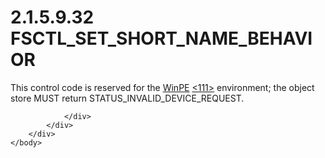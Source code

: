 <html dir="LTR" xmlns:mshelp="http://msdn.microsoft.com/mshelp" xmlns:ddue="http://ddue.schemas.microsoft.com/authoring/2003/5" xmlns:xlink="http://www.w3.org/1999/xlink" xmlns:tool="http://www.microsoft.com/tooltip">
    <head>
        <meta http-equiv="Content-Type" content="text/html; CHARSET=utf-8"></meta>
        <meta name="save" content="history"></meta>
        <title>2.1.5.9.32 FSCTL_SET_SHORT_NAME_BEHAVIOR</title>
        <xml>
            <mshelp:toctitle title="2.1.5.9.32 FSCTL_SET_SHORT_NAME_BEHAVIOR"></mshelp:toctitle>
            <mshelp:rltitle title="[MS-FSA]: FSCTL_SET_SHORT_NAME_BEHAVIOR"></mshelp:rltitle>
            <mshelp:keyword index="A" term="ded18c1f-714b-4bec-a36e-b84905a391a0"></mshelp:keyword>
            <mshelp:attr name="DCSext.ContentType" value="open specification"></mshelp:attr>
            <mshelp:attr name="AssetID" value="ded18c1f-714b-4bec-a36e-b84905a391a0"></mshelp:attr>
            <mshelp:attr name="TopicType" value="kbRef"></mshelp:attr>
            <mshelp:attr name="DCSext.Title" value="[MS-FSA]: FSCTL_SET_SHORT_NAME_BEHAVIOR" />
        </xml>
    </head>
    <body>
        <div id="header">
            <h1 class="heading">2.1.5.9.32 FSCTL_SET_SHORT_NAME_BEHAVIOR</h1>
        </div>
        <div id="mainSection">
            <div id="mainBody">
                <div id="allHistory" class="saveHistory"></div>
                <div id="sectionSection0" class="section" name="collapseableSection">
                    

<p>This control code is reserved for the <a href="682f0f59-385c-4351-b81a-3b234f53db03.html#gt_e8c039b7-af74-4513-a737-057f1135dfb2">WinPE</a> <a id="Appendix_A_Target_111"></a><a href="4e3695bd-7574-4f24-a223-b4679c065b63.html#Appendix_A_111" aria-label="Product behavior note 111">&lt;111&gt;</a> environment; the object store
MUST return STATUS_INVALID_DEVICE_REQUEST.</p>


                </div>
            </div>
        </div>
    </body>
</html>